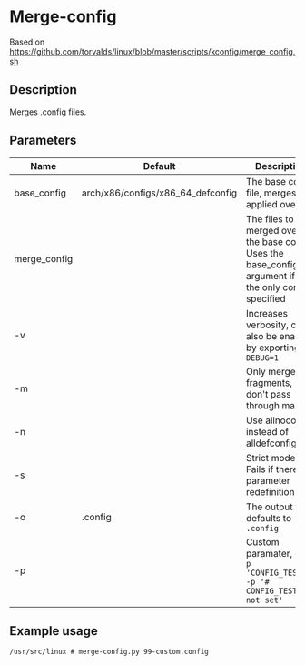 # Merge-config

Based on https://github.com/torvalds/linux/blob/master/scripts/kconfig/merge_config.sh

## Description

Merges .config files.  


## Parameters

| Name	        | Default			                | Description												                                                    |
| ------------- | --------------------------------- | ------------------------------------------------------------------------------------------------------------- |
| base_config	| arch/x86/configs/x86_64_defconfig | The base config file, merges are applied over it								                                |
| merge_config	|				                    | The files to be merged over the base config.  Uses the base_config argument if it is the only conf specified  |
| -v		    |				                    | Increases verbosity, can also be enabled by exporting `DEBUG=1`						                        |
| -m		    | 				                    | Only merge fragments, don't pass through make								                                    |
| -n            |                                   | Use allnoconfig instead of alldefconfig                                                                       |
| -s            |                                   | Strict mode: Fails if there is a parameter redefinition                                                       |
| -o		    | .config			                | The output file, defaults to `.config`									                                    |
| -p            |                                   | Custom paramater, ex: `-p 'CONFIG_TEST=1'` `-p '# CONFIG_TEST is not set'`                                    |

## Example usage

` /usr/src/linux # merge-config.py 99-custom.config `

